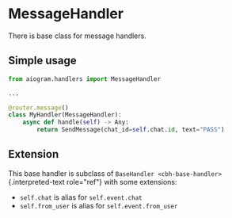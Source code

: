 # MessageHandler

There is base class for message handlers.

## Simple usage

``` python
from aiogram.handlers import MessageHandler

...

@router.message()
class MyHandler(MessageHandler):
    async def handle(self) -> Any:
        return SendMessage(chat_id=self.chat.id, text="PASS")
```

## Extension

This base handler is subclass of
`BaseHandler <cbh-base-handler>`{.interpreted-text role="ref"} with some
extensions:

-   `self.chat` is alias for `self.event.chat`
-   `self.from_user` is alias for `self.event.from_user`
